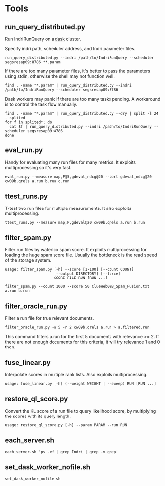 # Tools

## run_query_distributed.py

Run IndriRunQuery on a [dask](https://github.com/dask/distributed)
cluster.

Specify indri path, scheduler address, and Indri parameter files.

```
run_query_distributed.py --indri /path/to/IndriRunQuery --scheduler segsresap09:8786 **.param
```

If there are too many parameter files, it's better to pass the
parameters using stdin, otherwise the shell may not function well.

```
find . -name "*.param" | run_query_distributed.py --indri /path/to/IndriRunQuery --scheduler segsresap09:8786
```

Dask workers may panic if there are too many tasks pending. A
workaround is to control the task flow manually.

```
find . -name "*.param" | run_query_distributed.py --dry | split -l 24 - splited
for f in splited*; do
  cat $f | run_query_distributed.py --indri /path/to/IndriRunQuery --scheduler segsresap09:8786
done
```

## eval_run.py

Handy for evaluating many run files for many metrics. It exploits
multiprocessing so it's very fast.

```
eval_run.py --measure map,P@5,gdeval_ndcg@20 --sort gdeval_ndcg@20 cw09b.qrels a.run b.run c.run
```

## ttest_runs.py

T-test two run files for multiple measurements. It also exploits
multiprocessing.

```
ttest_runs.py --measure map,P,gdeval@20 cw09b.qrels a.run b.run
```

## filter_spam.py

Filter run files by waterloo spam score. It exploits multiprocessing
for loading the huge spam score file. Usually the bottleneck is the
read speed of the storage system.

```
usage: filter_spam.py [-h] --score [1-100] [--count COUNT]
                      [--output DIRECTORY] [--force]
                      SCORE-FILE RUN [RUN ...]
```

```
filter_spam.py --count 1000 --score 50 ClueWeb09B_Spam_Fusion.txt a.run b.run
```

## filter_oracle_run.py

Filter a run file for true relevant documents.

```
filter_oracle_run.py -n 5 -r 2 cw09b.qrels a.run > a.filtered.run
```

This command filters a.run for the first 5 documents with relevance >= 2. 
If there are not enough documents for this criteria, it will try
relevance 1 and 0 then.

## fuse_linear.py

Interpolate scores in multiple rank lists. Also exploits multiprocessing.

```
usage: fuse_linear.py [-h] (--weight WEIGHT | --sweep) RUN [RUN ...]
```

## restore_ql_score.py

Convert the KL score of a run file to query likelihood score, by
multiplying the scores with its query length.

```
usage: restore_ql_score.py [-h] --param PARAM --run RUN
```

## each_server.sh

```shell
each_server.sh 'ps -ef | grep Indri | grep -v grep'
```

## set_dask_worker_nofile.sh

```shell
set_dask_worker_nofile.sh
```

